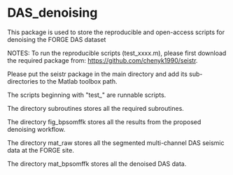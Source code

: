 # DAS_denoising

This package is used to store the reproducible and open-access scripts for denoising the FORGE DAS dataset


NOTES: 
To run the reproducible scripts (test_xxxx.m), please first download the required package from: https://github.com/chenyk1990/seistr. 

Please put the seistr package in the main directory and add its sub-directories to the Matlab toolbox path. 

The scripts beginning with "test_" are runnable scripts.

The directory subroutines stores all the required subroutines. 

The directory fig_bpsomffk stores all the results from the proposed denoising workflow.

The directory mat_raw stores all the segmented multi-channel DAS seismic data at the FORGE site. 

The directory mat_bpsomffk stores all the denoised DAS data. 





